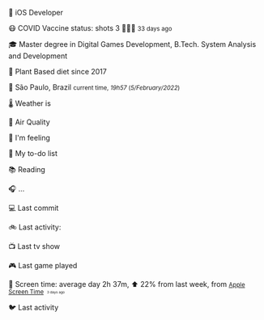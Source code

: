 
<p><span id="job"><span class="darkmode-ignore">💼</span> iOS Developer </span></p>
<p><span id="vaccine"><span class="darkmode-ignore">😷&nbsp;</span>COVID Vaccine status: shots 3 <span class="darkmode-ignore">💉💉💉</span> <small class="text-muted">33 days ago </small></span></p>
<p><span class="darkmode-ignore">🎓&nbsp;</span><span id="studies">Master degree in Digital Games Development, B.Tech. System Analysis and Development</span></p>
<p><span class="darkmode-ignore">🌱&nbsp;</span><span id="studies">Plant Based diet since 2017</span></p>
<p><span class="darkmode-ignore">📍&nbsp;</span><span id="location"><span class="new-box">São Paulo, Brazil   <small class="text-muted"> current time, <var>19h</var><var>57</var> (<var>5/February/2022</var>)</small></span></span></p>
<p><span class="darkmode-ignore">🌡&nbsp;</span><span id="weather">Weather is&nbsp;</span></p>
<p><span class="darkmode-ignore">💨&nbsp;</span><span id="airquality">Air Quality&nbsp;</span></p>
<p><span class="darkmode-ignore">🧠&nbsp;</span><span id="mood">I'm feeling&nbsp;</span></p>
<p><span class="darkmode-ignore">📝&nbsp;</span><span id="todo">My to-do list&nbsp;</span></p>
<p><span class="darkmode-ignore">📚&nbsp;</span><span id="book">Reading&nbsp;</span></p>
<p><span class="darkmode-ignore">🎧&nbsp;</span><span id="lastfm">...&nbsp;</span></p>
<p><span class="darkmode-ignore">💻&nbsp;</span><span id="github">Last commit&nbsp;</span></p>
<p><span class="darkmode-ignore">🚲&nbsp;</span><span id="strava">Last activity:&nbsp;</span></p>
<p><span class="darkmode-ignore">📺&nbsp;</span><span id="tv">Last tv show &nbsp;</span></p>
<p><span class="darkmode-ignore">🎮&nbsp;</span><span id="steam">Last game played &nbsp;</span></p>
<p><span class="darkmode-ignore">📱&nbsp;</span><span id="screentime"><span class="new-box">Screen time: average day 2h 37m, ⬆ 22% from last week, from <a href="https://twitter.com/ezefranca/status/1488891719399710722"><small class="darkmode-ignore">Apple Screen Time</small></a><small>&nbsp; <sub><sup><small class="text-muted">3 days ago </small></sup></sub></small></span></span></p>
<p><span class="darkmode-ignore">🐦&nbsp;</span><span id="twitter">Last activity &nbsp;</span></p>
